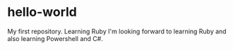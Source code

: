 # hello-world
My first repository.  Learning Ruby
I'm looking forward to learning Ruby and also learning Powershell and C#.
